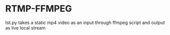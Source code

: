 # RTMP-FFMPEG
tst.py takes a static mp4 video as an input through ffmpeg script and output as live local stream
